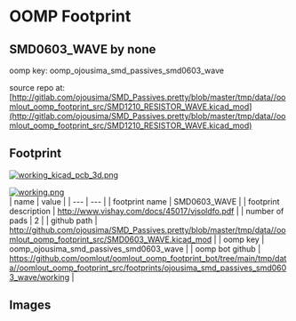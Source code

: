 # OOMP Footprint  
## SMD0603_WAVE  by none  
  
oomp key: oomp_ojousima_smd_passives_smd0603_wave  
  
source repo at: [http://gitlab.com/ojousima/SMD_Passives.pretty/blob/master/tmp/data//oomlout_oomp_footprint_src/SMD1210_RESISTOR_WAVE.kicad_mod](http://gitlab.com/ojousima/SMD_Passives.pretty/blob/master/tmp/data//oomlout_oomp_footprint_src/SMD1210_RESISTOR_WAVE.kicad_mod)  
## Footprint  
  
[![working_kicad_pcb_3d.png](working_kicad_pcb_3d_600.png)](working_kicad_pcb_3d.png)  
  
[![working.png](working_600.png)](working.png)  
| name | value | 
| --- | --- | 
| footprint name | SMD0603_WAVE | 
| footprint description | http://www.vishay.com/docs/45017/vjsoldfo.pdf | 
| number of pads | 2 | 
| github path | http://github.com/ojousima/SMD_Passives.pretty/blob/master/tmp/data//oomlout_oomp_footprint_src/SMD0603_WAVE.kicad_mod | 
| oomp key | oomp_ojousima_smd_passives_smd0603_wave | 
| oomp bot github | https://github.com/oomlout/oomlout_oomp_footprint_bot/tree/main/tmp/data//oomlout_oomp_footprint_src/footprints/ojousima_smd_passives_smd0603_wave/working | 
## Images  
